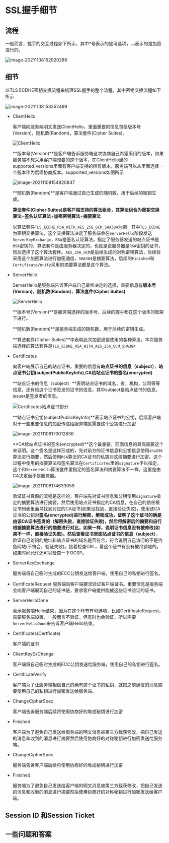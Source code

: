 # SSL握手细节

## 流程

一般而言，握手的交互过程如下所示，其中*号表示的是可选项，<img src="file:///C:\Users\admin\AppData\Local\Temp\SGPicFaceTpBq\8088\011A576B.png" alt="img" style="zoom:33%;" />表示的是加密进行的。

![image-20211108152920286](C:\Users\admin\AppData\Roaming\Typora\typora-user-images\image-20211108152920286.png)

## 细节

以TLS ECDHE密钥交换流程来梳理SSL握手的整个流程，其中密钥交换流程如下所示

![image-20211108153352499](C:\Users\admin\AppData\Roaming\Typora\typora-user-images\image-20211108153352499.png)

- ClientHello

  客户端向服务端明文发送ClientHello，里面重要的信息包括版本号(Version)，随机数(Random)，算法套件(Cipher Suites)。

  ![ClientHello](C:\Users\admin\Pictures\SSL握手梳理\ClientHello.PNG)

  **版本号(Version)**是客户端告诉服务端这次协商自己希望采用的版本，如果服务端不想采用客户端想要的这个版本，在ClientHello里的supported_versions里面有客户端支持的所有版本，服务端可以从里面选择一个版本作为后续协商版本。supported_versions如图所示

  ![image-20211108154820847](C:\Users\admin\AppData\Roaming\Typora\typora-user-images\image-20211108154820847.png)

  **随机数(Random)**是客户端通过自己生成的随机数，用于后续的密钥生成。

  **算法套件(Cipher Suites)**是客户端支持的算法组合，其算法组合为**密钥交换算法**+**签名认证算法**+**加密密钥算法**+**摘要算法**

  以算法套件`TLS_ECDHE_RSA_WITH_AES_256_GCM_SHA384`为例，其中`TLS_ECDHE`为密钥交换算法，这个交换算法决定了服务端会在`ServerHello`阶段发送`ServerKeyExchange`，`RSA`是签名认证算法，指定了服务器发送的站点证书是`RSA`密钥的，算法套件是由服务器决定的，也就是说服务器是`RSA`密钥的证书，然后选择了这个算法套件。`AES_256_GCM`是后续生成的对称密钥算法，后续将采用这个加密算法进行加密通信，`SHA384`是摘要算法，后续的`Finished`和`CertificateVerify`采用的摘要算法都是这个算法。

- ServerHello

  ServerHello是服务端告诉客户端自己最终决定的选择，重要信息有**版本号(Version)**，**随机数(Random)**，**算法套件(Cipher Suites)**

  

  ![ServerHello](C:\Users\admin\Pictures\SSL握手梳理\ServerHello.PNG)

  **版本号(Version)**是服务端选择的版本号，后续的握手都在这个版本的框架下进行。

  **随机数(Random)**是服务端生成的随机数，用于后续的密钥生成。

  **算法套件(Cipher Suites)**中表明此次加密通信使用的各种算法，本次服务端选择的算法套件是`TLS_ECDHE_RSA_WITH_AES_256_GCM_SHA384`

- Certificates

  向客户端展示自己的站点证书，重要的信息有**站点证书的信息（subject）**，**站点证书公钥(subjectPublicKeyInfo)**,**CA给站点证书的签名(encrypted)**

  **站点证书的信息（subject）**表明站点证书的域名，省，机构，公司等等信息，还有给这个证书签发的证书的信息，其中subject是站点证书的信息，issuer是签发者的信息。

  ![Certificates站点证书部分](C:\Users\admin\Pictures\SSL握手梳理\Certificates站点证书部分.PNG)

  **站点证书公钥(subjectPublicKeyInfo)**表示站点证书的公钥，后续客户端对于一些重要信息的加密传递给服务端就需要这个公钥进行加密

  ![image-20211108173012836](C:\Users\admin\AppData\Roaming\Typora\typora-user-images\image-20211108173012836.png)

  **CA给站点证书的签名(encrypted)**这个最重要，前面信息的真假需要这个来证明。这个签名是这样形成的，先对前方的证书信息和公钥信息使用`sha256`算法进行摘要，然后使用`RSA`算法的CA证书的私钥对这段摘要进行加密。这个过程中使用的摘要算法和签名算法在`Certificates`里的`signature`予以指定，这个和`ServerHello`算法套件里指定的签名算法和摘要算法不一样，这里是由CA决定而不是服务器。

  ![image-20211108174633059](C:\Users\admin\AppData\Roaming\Typora\typora-user-images\image-20211108174633059.png)

  验证证书真假的流程是这样的，客户端先对证书信息和公钥使用`signature`指定的摘要算法进行摘要，然后使用站点证书指定的CA信息，在自己的信任根证书列表里面寻找到对应的CA证书(如果没找到，直接验证失败)，使用该CA证书的公钥对**签名(encrypted)**进行解密，解密成功，证明了这个证书的确是由该CA证书签发的（解密失败，直接验证失败)，然后将解密后的摘要和自行根据摘要算法进行的摘要进行对比，如果一样，说明证书信息没有被修改(如果不一样，直接验证失败)。然后查看证书里面**站点证书的信息（subject）**，验证自己访问的地址和站点证书的域名是否符合，符合说明自己访问的不是钓鱼网站(不符合，验证失败)。接着检查CRL，看这个证书有没有被吊销啥的，如果时间允许还可以检查一下OCSP。

- ServerKeyExchange
	
	服务端将自己临时生成的ECC公钥发送给客户端，使用自己的私钥进行签名。
	
- CertificateRequest
  服务端向客户端要求验证客户端证书。重要信息是服务端会向客户端展现自己的证书链，要求客户端提供能被这些证书验证的证书。

- ServerHelloDone

  表示服务端Hello结束，因为在这个环节有可选项，比如CertificateRequest，需要服务端设置，一般而言不验证，但有时也会验证，所以需要`ServerHelloDone`来告诉客户端Hello结束。

- Certificates(Certficate)

  客户端的证书

- ClientKeyExChange

  客户端将自己临时生成的ECC公钥发送给服务端，使用自己的私钥进行签名。

- CertificateVerify

  客户端为了让服务端相信自己的确有这个证书的私钥，就把之前通信的消息摘要使用自己的私钥进行加密发送给服务端。

- ChangeCipherSpec

  客户端告诉服务端后续将使用协商好的堆成秘钥进行加密

- Finished

  客户端为了避免自己发送给服务端的明文消息被第三方截获修改，把自己发送的消息和收到的消息进行摘要然后使用协商好的对称秘钥进行加密发送给服务端。

- ChangeCipherSpec

  服务端告诉客户端后续将使用协商好的堆成秘钥进行加密

- Finished

  服务端为了避免自己发送给客户端的明文消息被第三方截获修改，把自己发送的消息和收到的消息进行摘要然后使用协商好的对称秘钥进行加密发送给客户端。

  


## Session ID 和Session Ticket

## 一些问题和答案



